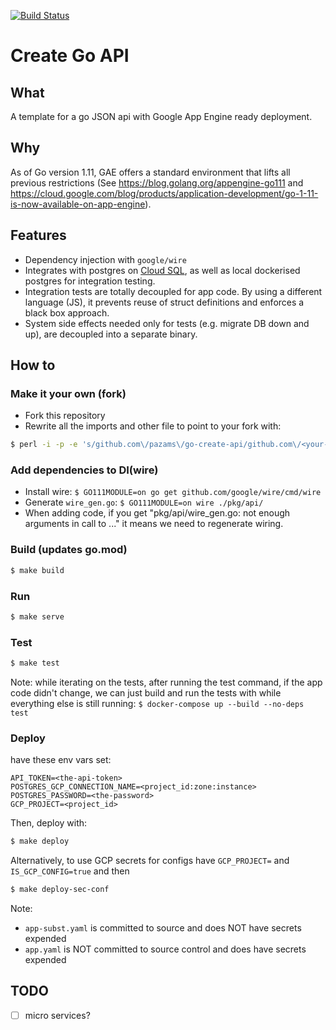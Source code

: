 [![Build Status](https://travis-ci.com/pazams/go-create-api.svg?branch=master)](https://travis-ci.com/pazams/go-create-api)

# Create Go API

## What
A template for a go JSON api with Google App Engine ready deployment.

## Why
As of Go version 1.11, GAE offers a standard environment that lifts all previous restrictions (See https://blog.golang.org/appengine-go111 and https://cloud.google.com/blog/products/application-development/go-1-11-is-now-available-on-app-engine).

## Features
- Dependency injection with `google/wire`
- Integrates with postgres on [Cloud SQL](https://cloud.google.com/sql/), as well as local dockerised postgres for integration testing.
- Integration tests are totally decoupled for app code. By using a different language (JS), it prevents reuse of struct definitions and enforces a black box approach.
- System side effects needed only for tests (e.g. migrate DB down and up), are decoupled into a separate binary.

## How to

### Make it your own (fork)
- Fork this repository
- Rewrite all the imports and other file to point to your fork with:
```bash
$ perl -i -p -e 's/github.com\/pazams\/go-create-api/github.com\/<your-gh-handle>\/<your-repo-name>/g' **/*.*
```

### Add dependencies to DI(wire)
- Install wire: `$ GO111MODULE=on go get github.com/google/wire/cmd/wire`
- Generate `wire_gen.go`: `$ GO111MODULE=on wire ./pkg/api/`
- When adding code, if you get "pkg/api/wire_gen.go: not enough arguments in call to ..." it means we need to regenerate wiring.

### Build (updates go.mod)
```bash
$ make build
```

### Run
```bash 
$ make serve
```

### Test
```bash 
$ make test
```
Note: while iterating on the tests, after running the test command, if the app code didn't change, we can just build and run the tests with while everything else is still running: `$ docker-compose up --build --no-deps test`

### Deploy
have these env vars set:
```
API_TOKEN=<the-api-token>
POSTGRES_GCP_CONNECTION_NAME=<project_id:zone:instance>
POSTGRES_PASSWORD=<the-password>
GCP_PROJECT=<project_id>
```

Then, deploy with:
```bash
$ make deploy
```

Alternatively, to use GCP secrets for configs
have `GCP_PROJECT=` and `IS_GCP_CONFIG=true` and then
```bash
$ make deploy-sec-conf
```

Note: 
- `app-subst.yaml` is committed to source and does NOT have secrets expended
- `app.yaml` is NOT committed to source control and does have secrets expended

## TODO
- [ ] micro services?
